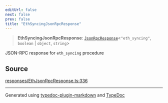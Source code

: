 ```yaml
---
editUrl: false
next: false
prev: false
title: "EthSyncingJsonRpcResponse"
---
```


> **EthSyncingJsonRpcResponse**: [`JsonRpcResponse`](/generated/type-aliases/jsonrpcresponse/)\<`"eth_syncing"`, `boolean` \| `object`, `string`\>

JSON-RPC response for `eth_syncing` procedure

## Source

[responses/EthJsonRpcResponse.ts:336](https://github.com/evmts/tevm-monorepo/blob/main/vm/api/src/responses/EthJsonRpcResponse.ts#L336)

***
Generated using [typedoc-plugin-markdown](https://www.npmjs.com/package/typedoc-plugin-markdown) and [TypeDoc](https://typedoc.org/)
